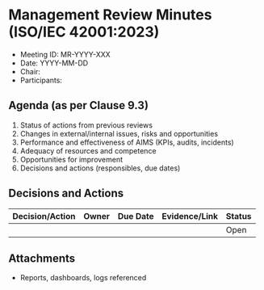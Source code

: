 # Management Review Minutes (ISO/IEC 42001:2023)

- Meeting ID: MR-YYYY-XXX
- Date: YYYY-MM-DD
- Chair: <name>
- Participants: <names>

## Agenda (as per Clause 9.3)
1. Status of actions from previous reviews
2. Changes in external/internal issues, risks and opportunities
3. Performance and effectiveness of AIMS (KPIs, audits, incidents)
4. Adequacy of resources and competence
5. Opportunities for improvement
6. Decisions and actions (responsibles, due dates)

## Decisions and Actions
| Decision/Action | Owner | Due Date | Evidence/Link | Status |
|---|---|---|---|---|
|  |  |  |  | Open |

## Attachments
- Reports, dashboards, logs referenced

